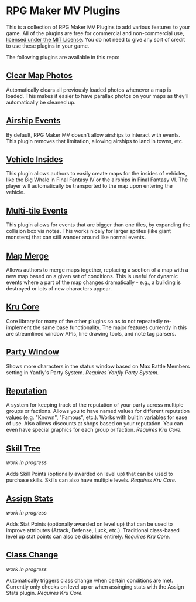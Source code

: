 # RPG Maker MV Plugins

This is a collection of RPG Maker MV Plugins to add various features to your
game. All of the plugins are free for commercial and non-commercial use,
[licensed under the MIT License](./LICENSE). You do not need to give any sort of
credit to use these plugins in your game.

The following plugins are available in this repo:

## [Clear Map Photos](Kru_ClearMapPhotos.js)
Automatically clears all previously loaded photos whenever a map is loaded. This
makes it easier to have parallax photos on your maps as they'll automatically be
cleaned up.

## [Airship Events](Kru_AirshipEvents.js)
By default, RPG Maker MV doesn't allow airships to interact with events.
This plugin removes that limitation, allowing airships to land in towns, etc.

## [Vehicle Insides](Kru_VehicleInsides.js)
This plugin allows authors to easily create maps for the insides of vehicles, like
the Big Whale in Final Fantasy IV or the airships in Final Fantasy VI. The
player will automatically be transported to the map upon entering the vehicle.

## [Multi-tile Events](Kru_MultitileEvents.js)
This plugin allows for events that are bigger than one tiles, by expanding the
collision box via notes. This works nicely for larger sprites (like giant
monsters) that can still wander around like normal events.

## [Map Merge](Kru_MapMerge.js)
Allows authors to merge maps together, replacing a section of a map with a new
map based on a given set of conditions. This is useful for dynamic events where
a part of the map changes dramatically - e.g., a building is destroyed or lots
of new characters appear.

## [Kru Core](Kru_Core.js)
Core library for many of the other plugins so as to not repeatedly re-implement
the same base functionality. The major features currently in this are
streamlined window APIs, line drawing tools, and note tag parsers.

## [Party Window](Kru_PartyWindow.js)
Shows more characters in the status window based on Max Battle Members setting
in Yanfly's Party System.  *Requires Yanfly Party System.*

## [Reputation](Kru_Reputation.js)
A system for keeping track of the reputation of your party across multiple
groups or factions. Allows you to have named values for different reputation
values (e.g. "Known", "Famous", etc.). Works with builtin variables for ease of
use. Also allows discounts at shops based on your reputation. You can even have
special graphics for each group or faction. *Requires Kru Core.*

## [Skill Tree](Kru_SkillTree.js)
*work in progress*

Adds Skill Points (optionally awarded on level up) that can be used to purchase
skills. Skills can also have multiple levels. *Requires Kru Core.*

## [Assign Stats](Kru_AssignStats.js)
*work in progress*

Adds Stat Points (optionally awarded on level up) that can be used to improve
attributes (Attack, Defense, Luck, etc.).  Traditional class-based level up stat
points can also be disabled entirely. *Requires Kru Core.*

## [Class Change](Kru_ClassChange.js)
*work in progress*

Automatically triggers class change when certain conditions are met. Currently
only checks on level up or when assinging stats with the Assign Stats plugin.
*Requires Kru Core.*
